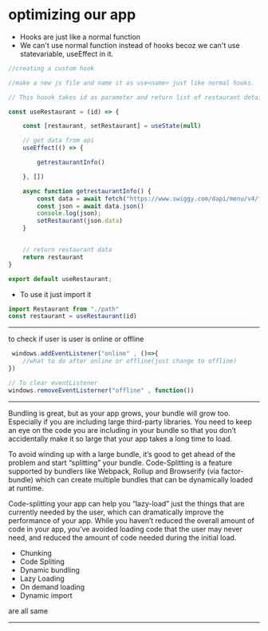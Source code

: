 # optimizing our app

- Hooks are just like a normal function
- We can't use normal function instead of hooks becoz we can't use statevariable, useEffect in it.

```js
//creating a custom hook

//make a new js file and name it as use<name> just like normal hooks.

// This hoook takes id as parameter and return list of restaurant details

const useRestaurant = (id) => {

    const [restaurant, setRestaurant] = useState(null)

    // get data from api
    useEffect(() => {

        getrestaurantInfo()

    }, [])

    async function getrestaurantInfo() {
        const data = await fetch("https://www.swiggy.com/dapi/menu/v4/full?lat=19.0759837&lng=72.8776559&menuId=" + id)
        const json = await data.json()
        console.log(json);
        setRestaurant(json.data)
    }


    // return restaurant data
    return restaurant
}

export default useRestaurant;

```

- To use it just import it 
```js
import Restaurant from "./path"
const restaurant = useRestaurant(id)
```
***
to check if user is user is online or offline
```js
 windows.addEventListener("online" , ()=>{
    //what to do after online or offline(just change to offline)
})

// To clear eventListener
windows.removeEventListerner("offline" , function())


```

***

Bundling is great, but as your app grows, your bundle will grow too. Especially if you are including large third-party libraries. You need to keep an eye on the code you are including in your bundle so that you don’t accidentally make it so large that your app takes a long time to load.

To avoid winding up with a large bundle, it’s good to get ahead of the problem and start “splitting” your bundle. Code-Splitting is a feature supported by bundlers like Webpack, Rollup and Browserify (via factor-bundle) which can create multiple bundles that can be dynamically loaded at runtime.

Code-splitting your app can help you “lazy-load” just the things that are currently needed by the user, which can dramatically improve the performance of your app. While you haven’t reduced the overall amount of code in your app, you’ve avoided loading code that the user may never need, and reduced the amount of code needed during the initial load.
- Chunking
- Code Spliting
- Dynamic bundling
- Lazy Loading
- On demand loading
- Dynamic import

are all same
***
